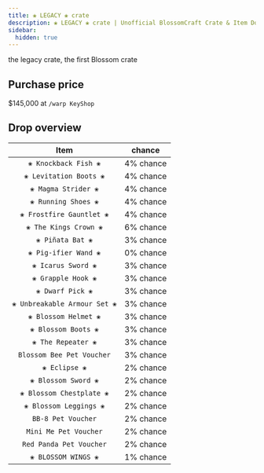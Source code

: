 ```yaml
---
title: ❀ LEGACY ❀ crate
description: ❀ LEGACY ❀ crate | Unofficial BlossomCraft Crate & Item Documentation
sidebar:
  hidden: true
---
```


the legacy crate, the first Blossom crate

## Purchase price
$145,000 at `/warp KeyShop`

## Drop overview

|          Item          |   chance  |
|:----------------------:|:---------:|
|   `❀ Knockback Fish ❀`   | 4% chance |
|  `❀ Levitation Boots ❀`  | 4% chance |
|    `❀ Magma Strider ❀`   | 4% chance |
|    `❀ Running Shoes ❀`   | 4% chance |
| `❀ Frostfire Gauntlet ❀` | 4% chance |
|   `❀ The Kings Crown ❀`  | 6% chance |
|     `❀ Piñata Bat ❀`     | 3% chance |
|   `❀ Pig-ifier Wand ❀`   | 0% chance |
|    `❀ Icarus Sword ❀`    | 3% chance |
|    `❀ Grapple Hook ❀`    | 3% chance |
|     `❀ Dwarf Pick ❀`     | 3% chance |
| `❀ Unbreakable Armour Set ❀` | 3% chance |
|   `❀ Blossom Helmet ❀`   | 3% chance |
|    `❀ Blossom Boots ❀`   | 3% chance |
|     `❀ The Repeater ❀`   | 3% chance |
| `Blossom Bee Pet Voucher` | 3% chance |
|       `❀ Eclipse ❀`      | 2% chance |
|    `❀ Blossom Sword ❀`   | 2% chance |
| `❀ Blossom Chestplate ❀` | 2% chance |
|  `❀ Blossom Leggings ❀`  | 2% chance |
|      `BB-8 Pet Voucher`   | 2% chance |
|   `Mini Me Pet Voucher`   | 2% chance |
|  `Red Panda Pet Voucher`  | 2% chance |
|    `❀ BLOSSOM WINGS ❀`   | 1% chance |